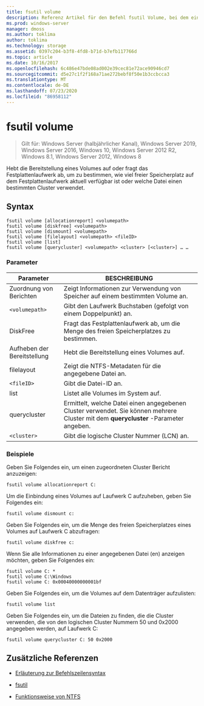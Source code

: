 ```yaml
---
title: fsutil volume
description: Referenz Artikel für den Befehl fsutil Volume, bei dem ein Volume getrennt wird, oder zum Abfragen des Festplatten Laufwerks, um zu bestimmen, wie viel freier Speicherplatz auf dem Festplattenlaufwerk aktuell verfügbar ist oder welche Datei einen bestimmten Cluster verwendet.
ms.prod: windows-server
manager: dmoss
ms.author: toklima
author: toklima
ms.technology: storage
ms.assetid: 0397c204-b3f8-4fd8-b71d-b7efb117766d
ms.topic: article
ms.date: 10/16/2017
ms.openlocfilehash: 6c486e47bde08ad002e39cec81e72ace90946cd7
ms.sourcegitcommit: d5e27c1f2f168a71ae272bebf8f50e1b3ccbcca3
ms.translationtype: MT
ms.contentlocale: de-DE
ms.lasthandoff: 07/23/2020
ms.locfileid: "86958112"
---
```

# <a name="fsutil-volume"></a>fsutil volume

> Gilt für: Windows Server (halbjährlicher Kanal), Windows Server 2019, Windows Server 2016, Windows 10, Windows Server 2012 R2, Windows 8.1, Windows Server 2012, Windows 8

Hebt die Bereitstellung eines Volumes auf oder fragt das Festplattenlaufwerk ab, um zu bestimmen, wie viel freier Speicherplatz auf dem Festplattenlaufwerk aktuell verfügbar ist oder welche Datei einen bestimmten Cluster verwendet.

## <a name="syntax"></a>Syntax

```
fsutil volume [allocationreport] <volumepath>
fsutil volume [diskfree] <volumepath>
fsutil volume [dismount] <volumepath>
fsutil volume [filelayout] <volumepath> <fileID>
fsutil volume [list]
fsutil volume [querycluster] <volumepath> <cluster> [<cluster>] … …
```

### <a name="parameters"></a>Parameter

| Parameter | BESCHREIBUNG |
| --------- | ----------- |
| Zuordnung von Berichten | Zeigt Informationen zur Verwendung von Speicher auf einem bestimmten Volume an. |
| `<volumepath>` | Gibt den Laufwerk Buchstaben (gefolgt von einem Doppelpunkt) an. |
| DiskFree | Fragt das Festplattenlaufwerk ab, um die Menge des freien Speicherplatzes zu bestimmen. |
| Aufheben der Bereitstellung | Hebt die Bereitstellung eines Volumes auf. |
| filelayout | Zeigt die NTFS-Metadaten für die angegebene Datei an. |
| `<fileID>` | Gibt die Datei-ID an. |
| list | Listet alle Volumes im System auf. |
| querycluster | Ermittelt, welche Datei einen angegebenen Cluster verwendet. Sie können mehrere Cluster mit dem **querycluster** -Parameter angeben. |
| `<cluster>` | Gibt die logische Cluster Nummer (LCN) an. |

### <a name="examples"></a>Beispiele

Geben Sie Folgendes ein, um einen zugeordneten Cluster Bericht anzuzeigen:

```
fsutil volume allocationreport C:
```

Um die Einbindung eines Volumes auf Laufwerk C aufzuheben, geben Sie Folgendes ein:

```
fsutil volume dismount c:
```

Geben Sie Folgendes ein, um die Menge des freien Speicherplatzes eines Volumes auf Laufwerk C abzufragen:

```
fsutil volume diskfree c:
```

Wenn Sie alle Informationen zu einer angegebenen Datei (en) anzeigen möchten, geben Sie Folgendes ein:

```
fsutil volume C: *
fsutil volume C:\Windows
fsutil volume C: 0x00040000000001bf
```

Geben Sie Folgendes ein, um die Volumes auf dem Datenträger aufzulisten:

```
fsutil volume list
```

Geben Sie Folgendes ein, um die Dateien zu finden, die die Cluster verwenden, die von den logischen Cluster Nummern 50 und 0x2000 angegeben werden, auf Laufwerk C:

```
fsutil volume querycluster C: 50 0x2000
```

## <a name="additional-references"></a>Zusätzliche Referenzen

- [Erläuterung zur Befehlszeilensyntax](command-line-syntax-key.md)

- [fsutil](fsutil.md)

- [Funktionsweise von NTFS](/previous-versions/windows/it-pro/windows-server-2003/cc781134(v=ws.10))
